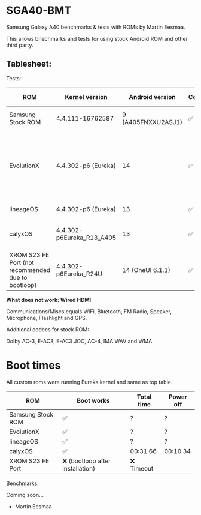 # SGA40-BMT

Samsung Galaxy A40 benchmarks & tests with ROMs by Martin Eesmaa.

This allows bnechmarks and tests for using stock Android ROM and other third party.

## Tablesheet:

Tests:

ROM | Kernel version | Android version | Communications/Mics | NFC | Visual Keyboard | Dolby Atmos | Cast/Smart View | DeX | Bloat-free | Face Unlock | AOD |
--- | --- | --- | --- | --- | --- | --- | --- | --- | --- | --- | --- |
Samsung Stock ROM | 4.4.111-16762587 | 9 (A405FNXXU2ASJ1) | ✅ | ✅ | ✅ (Samsung keyboard) | ✅ | ✅ | ❌ | ❌ | ✅ | ✅ |
EvolutionX | 4.4.302-p6 (Eureka) | 14 | ✅ | ❌ | ❌ (not installed, but G-Board crashes, please get Simple Keyboard) | ✅ | ⚠️ (Only cast) | ❌ | ? | ✅ | ✅ |
lineageOS | 4.4.302-p6 (Eureka) | 13 | ✅ | ❌ | ✅ (G-board) | ✅ | ⚠️ (Only cast) | ❌ | ✅ | ❌ | ✅ |
calyxOS | 4.4.302-p6Eureka_R13_A405 | 13 | ✅ | ❌ | ✅ | ✅ | ❌ (crashes due attempt connect) | ❌ | ✅ | ❌ | ✅ |
XROM S23 FE Port (not recommended due to bootloop) | 4.4.302-p6Eureka_R24U | 14 (OneUI 6.1.1) | ✅ | ✅ | ✅ (Samsung keyboard) | ✅ | ✅ | ✅ | ❌ | ❌ | ⚠️ |

**What does not work: Wired HDMI**

Communications/Miscs equals WiFi, Bluetooth, FM Radio, Speaker, Microphone, Flashlight and GPS.

Additional codecs for stock ROM:

Dolby AC-3, E-AC3, E-AC3 JOC, AC-4, IMA WAV and WMA.

# Boot times

All custom roms were running Eureka kernel and same as top table.

ROM | Boot works | Total time | Power off |
--- | --- | --- | --- |
Samsung Stock ROM | ✅ | ? | ? |
EvolutionX | ✅ | ? | ? |
lineageOS | ✅ | ? | ? |
calyxOS | ✅ | 00:31.66 | 00:10.34 |
XROM S23 FE Port | ❌ (bootloop after installation) | ❌ Timeout |

Benchmarks:

Coming soon...

- Martin Eesmaa